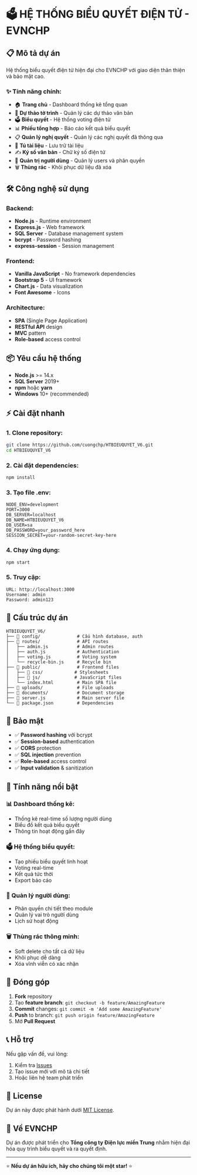 # 🗳️ HỆ THỐNG BIỂU QUYẾT ĐIỆN TỬ - EVNCHP

## 📋 Mô tả dự án
Hệ thống biểu quyết điện tử hiện đại cho EVNCHP với giao diện thân thiện và bảo mật cao.

### ✨ Tính năng chính:
- 🏠 **Trang chủ** - Dashboard thống kê tổng quan
- 📄 **Dự thảo tờ trình** - Quản lý các dự thảo văn bản
- 🗳️ **Biểu quyết** - Hệ thống voting điện tử
- 📊 **Phiếu tổng hợp** - Báo cáo kết quả biểu quyết
- 📋 **Quản lý nghị quyết** - Quản lý các nghị quyết đã thông qua
- 📁 **Tủ tài liệu** - Lưu trữ tài liệu
- ✍️ **Ký số văn bản** - Chữ ký số điện tử
- 👥 **Quản trị người dùng** - Quản lý users và phân quyền
- 🗑️ **Thùng rác** - Khôi phục dữ liệu đã xóa

## 🛠️ Công nghệ sử dụng

### Backend:
- **Node.js** - Runtime environment
- **Express.js** - Web framework
- **SQL Server** - Database management system
- **bcrypt** - Password hashing
- **express-session** - Session management

### Frontend:
- **Vanilla JavaScript** - No framework dependencies
- **Bootstrap 5** - UI framework
- **Chart.js** - Data visualization
- **Font Awesome** - Icons

### Architecture:
- **SPA** (Single Page Application)
- **RESTful API** design
- **MVC** pattern
- **Role-based** access control

## 📦 Yêu cầu hệ thống

- **Node.js** >= 14.x
- **SQL Server** 2019+ 
- **npm** hoặc **yarn**
- **Windows** 10+ (recommended)

## ⚡ Cài đặt nhanh

### 1. Clone repository:
```bash
git clone https://github.com/cuongchp/HTBIEUQUYET_V6.git
cd HTBIEUQUYET_V6
```

### 2. Cài đặt dependencies:
```bash
npm install
```

### 3. Tạo file .env:
```env
NODE_ENV=development
PORT=3000
DB_SERVER=localhost
DB_NAME=HTBIEUQUYET_V6
DB_USER=sa
DB_PASSWORD=your_password_here
SESSION_SECRET=your-random-secret-key-here
```

### 4. Chạy ứng dụng:
```bash
npm start
```

### 5. Truy cập:
```
URL: http://localhost:3000
Username: admin
Password: admin123
```

## 📁 Cấu trúc dự án

```
HTBIEUQUYET_V6/
├── 📂 config/              # Cấu hình database, auth
├── 📂 routes/              # API routes
│   ├── admin.js           # Admin routes
│   ├── auth.js            # Authentication 
│   ├── voting.js          # Voting system
│   └── recycle-bin.js     # Recycle bin
├── 📂 public/              # Frontend files
│   ├── 📂 css/            # Stylesheets
│   ├── 📂 js/             # JavaScript files
│   └── index.html         # Main SPA file
├── 📂 uploads/             # File uploads
├── 📂 documents/           # Document storage
├── 📄 server.js            # Main server file
└── 📄 package.json         # Dependencies
```

## 🔐 Bảo mật

- ✅ **Password hashing** với bcrypt
- ✅ **Session-based** authentication
- ✅ **CORS** protection
- ✅ **SQL injection** prevention
- ✅ **Role-based** access control
- ✅ **Input validation** & sanitization

## 🚀 Tính năng nổi bật

### 📊 Dashboard thống kê:
- Thống kê real-time số lượng người dùng
- Biểu đồ kết quả biểu quyết
- Thông tin hoạt động gần đây

### 🗳️ Hệ thống biểu quyết:
- Tạo phiếu biểu quyết linh hoạt
- Voting real-time
- Kết quả tức thời
- Export báo cáo

### 👥 Quản lý người dùng:
- Phân quyền chi tiết theo module
- Quản lý vai trò người dùng
- Lịch sử hoạt động

### 🗑️ Thùng rác thông minh:
- Soft delete cho tất cả dữ liệu
- Khôi phục dễ dàng
- Xóa vĩnh viễn có xác nhận

## 🤝 Đóng góp

1. **Fork** repository
2. Tạo **feature branch**: `git checkout -b feature/AmazingFeature`
3. **Commit** changes: `git commit -m 'Add some AmazingFeature'`
4. **Push** to branch: `git push origin feature/AmazingFeature`
5. Mở **Pull Request**

## 📞 Hỗ trợ

Nếu gặp vấn đề, vui lòng:
1. Kiểm tra [Issues](https://github.com/cuongchp/HTBIEUQUYET_V6/issues)
2. Tạo issue mới với mô tả chi tiết
3. Hoặc liên hệ team phát triển

## 📄 License

Dự án này được phát hành dưới [MIT License](LICENSE).

## 🏢 Về EVNCHP

Dự án được phát triển cho **Tổng công ty Điện lực miền Trung** nhằm hiện đại hóa quy trình biểu quyết và ra quyết định.

---

⭐ **Nếu dự án hữu ích, hãy cho chúng tôi một star!** ⭐
